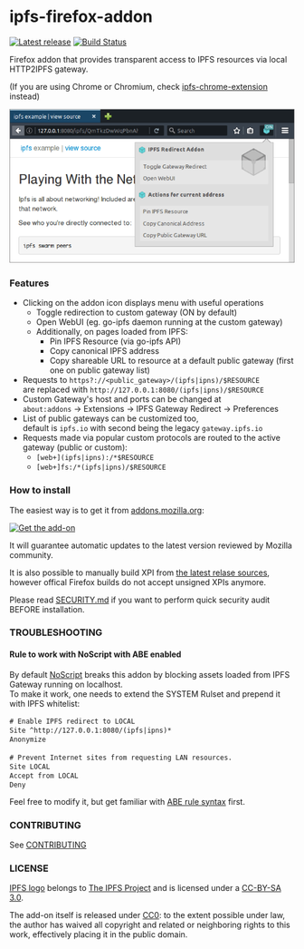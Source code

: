 # ipfs-firefox-addon

[![Latest release](https://img.shields.io/github/release/lidel/ipfs-firefox-addon.svg)](https://github.com/lidel/ipfs-firefox-addon/releases/latest)
[![Build Status](https://travis-ci.org/lidel/ipfs-firefox-addon.svg)](https://travis-ci.org/lidel/ipfs-firefox-addon)

Firefox addon that provides transparent access to IPFS resources via local HTTP2IPFS gateway.

(If you are using Chrome or Chromium, check [ipfs-chrome-extension](https://github.com/dylanPowers/ipfs-chrome-extension) instead)

![screenshot of v1.4.0](screenshot.png)

### Features

- Clicking on the addon icon displays menu with useful operations
  - Toggle redirection to custom gateway (ON by default)
  - Open WebUI (eg. go-ipfs daemon running at the custom gateway)
  - Additionally, on pages loaded from IPFS:
    - Pin IPFS Resource (via go-ipfs API)
    - Copy canonical IPFS address
    - Copy shareable URL to resource at a default public gateway (first one on public gateway list)
- Requests to `https?://<public_gateway>/(ipfs|ipns)/$RESOURCE`  
  are replaced with `http://127.0.0.1:8080/(ipfs|ipns)/$RESOURCE`
- Custom Gateway's host and ports can be changed at   
  `about:addons` → Extensions → IPFS Gateway Redirect → Preferences
- List of public gateways can be customized too,  
  default is `ipfs.io` with second being the legacy `gateway.ipfs.io`
- Requests made via popular custom protocols are routed to the active gateway (public or custom):
   - `[web+](ipfs|ipns):/*$RESOURCE`
   - `[web+]fs:/*(ipfs|ipns)/$RESOURCE`

### How to install

The easiest way is to get it from [addons.mozilla.org](https://addons.mozilla.org/en-US/firefox/addon/ipfs-gateway-redirect/):

[![Get the add-on](https://blog.mozilla.org/addons/files/2015/11/AMO-button_1.png)](https://addons.mozilla.org/en-US/firefox/addon/ipfs-gateway-redirect/)

It will guarantee automatic updates to the latest version reviewed by Mozilla community. 

It is also possible to manually build XPI from [the latest relase sources](https://github.com/lidel/ipfs-firefox-addon/releases/latest), however offical Firefox builds do not accept unsigned XPIs anymore.

Please read [SECURITY.md](https://github.com/lidel/ipfs-firefox-addon/blob/master/SECURITY.md) if you want to perform quick security audit BEFORE installation.

### TROUBLESHOOTING

#### Rule to work with NoScript with ABE enabled

By default [NoScript](https://addons.mozilla.org/en-US/firefox/addon/noscript/) breaks this addon by blocking assets loaded from IPFS Gateway running on localhost.    
To make it work, one needs to extend the SYSTEM Rulset and prepend it with IPFS whitelist:

```
# Enable IPFS redirect to LOCAL
Site ^http://127.0.0.1:8080/(ipfs|ipns)*
Anonymize

# Prevent Internet sites from requesting LAN resources.
Site LOCAL
Accept from LOCAL
Deny
```

Feel free to modify it, but get familiar with [ABE rule syntax](https://noscript.net/abe/abe_rules.pdf) first.

### CONTRIBUTING

See [CONTRIBUTING](CONTRIBUTING.md)


### LICENSE

[IPFS logo](https://github.com/ipfs/logo) belongs to [The IPFS Project](https://github.com/ipfs) and is licensed under a <a rel="license" href="https://creativecommons.org/licenses/by-sa/3.0/legalcode">CC-BY-SA 3.0</a>.

The add-on itself is released under [CC0](LICENSE): to the extent possible under law, the author has waived all copyright and related or neighboring rights to this work, effectively placing it in the public domain.
